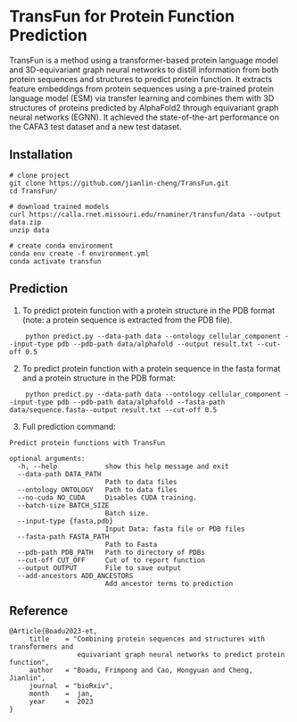 # TransFun for Protein Function Prediction
TransFun is a method using a transformer-based protein language model and 3D-equivariant graph neural networks to distill information from both protein sequences and structures to predict protein function. It extracts feature embeddings from protein sequences using a pre-trained protein language model (ESM) via transfer learning and combines them with 3D structures of proteins predicted by AlphaFold2 through equivariant graph neural networks (EGNN). It achieved the state-of-the-art performance on the CAFA3 test dataset and a new test dataset.



## Installation
```
# clone project
git clone https://github.com/jianlin-cheng/TransFun.git
cd TransFun/

# download trained models
curl https://calla.rnet.missouri.edu/rnaminer/transfun/data --output data.zip
unzip data

# create conda environment
conda env create -f environment.yml
conda activate transfun
```


## Prediction
1. To predict protein function with a protein structure in the PDB format (note: a protein sequence is extracted from the PDB file).
```
    python predict.py --data-path data --ontology cellular_component --input-type pdb --pdb-path data/alphafold --output result.txt --cut-off 0.5
```

2. To predict protein function with a protein sequence in the fasta format and a protein structure in the PDB format: 
```
    python predict.py --data-path data --ontology cellular_component --input-type pdb --pdb-path data/alphafold --fasta-path data/sequence.fasta--output result.txt --cut-off 0.5
```

3. Full prediction command: 
```
Predict protein functions with TransFun

optional arguments:
  -h, --help            show this help message and exit
  --data-path DATA_PATH
                        Path to data files
  --ontology ONTOLOGY   Path to data files
  --no-cuda NO_CUDA     Disables CUDA training.
  --batch-size BATCH_SIZE
                        Batch size.
  --input-type {fasta,pdb}
                        Input Data: fasta file or PDB files
  --fasta-path FASTA_PATH
                        Path to Fasta
  --pdb-path PDB_PATH   Path to directory of PDBs
  --cut-off CUT_OFF     Cut of to report function
  --output OUTPUT       File to save output
  --add-ancestors ADD_ANCESTORS
                        Add ancestor terms to prediction
```


## Reference
```
@Article{Boadu2023-et,
     title    = "Combining protein sequences and structures with transformers and
                 equivariant graph neural networks to predict protein function",
     author   = "Boadu, Frimpong and Cao, Hongyuan and Cheng, Jianlin",
     journal  = "bioRxiv",
     month    =  jan,
     year     =  2023
}
```
